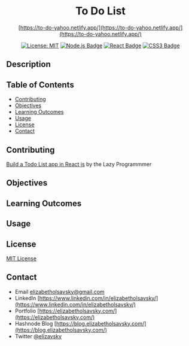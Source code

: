
<div align="center">
  
  # To Do List
  
  [https://to-do-yahoo.netlify.app/](https://to-do-yahoo.netlify.app/](https://to-do-yahoo.netlify.app/)
  
  <a href="">[![License: MIT](https://img.shields.io/badge/License-MIT-yellow.svg)](https://opensource.org/licenses/MIT)</a>
  <a href="">[![Node.js Badge](https://img.shields.io/badge/Node.js-393?logo=nodedotjs&logoColor=fff&style=flat)](https://nodejs.org/en)</a>
  <a href=""> [![React Badge](https://img.shields.io/badge/React-61DAFB?logo=react&logoColor=000&style=flat)](https://react.dev/)</a>
  <a href=""> ![CSS3 Badge](https://img.shields.io/badge/CSS3-1572B6?logo=css3&logoColor=fff&style=flat)</a>
  
</div>

## Description

## Table of Contents
* [Contributing](#contributing)
* [Objectives](#objectives)
* [Learning Outcomes](#learning-outcomes)
* [Usage](#usage)
* [License](#license)
* [Contact](#contact)

## Contributing
[Build a Todo List app in React js](https://www.youtube.com/watch?v=qY_TzFKUmoY) by the Lazy Programmmer

## Objectives

## Learning Outcomes

## Usage

## License
[MIT License](https://opensource.org/licenses/MIT)

## Contact
* Email elizabetholsavsky@gmail.com
* LinkedIn [https://www.linkedin.com/in/elizabetholsavsky/](https://www.linkedin.com/in/elizabetholsavsky/)
* Portfolio [https://elizabetholsavsky.com/](https://elizabetholsavsky.com/)
* Hashnode Blog [https://blog.elizabetholsavsky.com/](https://blog.elizabetholsavsky.com/)
* Twitter [@elizavsky](https://twitter.com/home)
